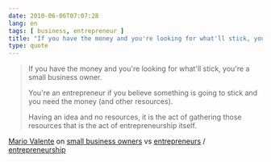```yaml
---
date: 2010-06-06T07:07:28
lang: en
tags: [ business, entrepreneur ]
title: "If you have the money and you're looking for what'll stick, you're a"
type: quote
---
```


> If you have the money and you're looking for what'll stick, you're a
> small business owner.
>
> You're an entrepreneur if you believe something is going to stick and
> you need the money (and other resources).
>
> Having an idea and no resources, it is the act of gathering those
> resources that is the act of entrepreneurship itself.

[Mario Valente](http://mvalente.eu) on [small business
owners](http://twitter.com/mvalente/status/14696138360) vs
[entrepreneurs](http://twitter.com/mvalente/status/14696312220) /
[entrepreneurship](http://twitter.com/mvalente/status/14706287056)

